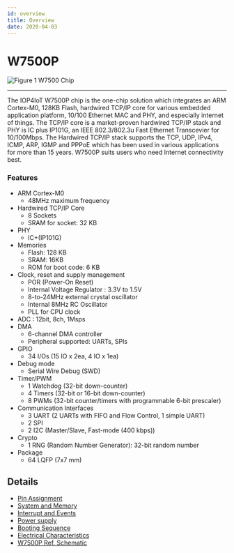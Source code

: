 ```yaml
---
id: overview
title: Overview
date: 2020-04-03
---
```


# W7500P
![Figure 1 W7500 Chip](/document_framework/img/products/w7500p/20150908_171109.png)

----

The IOP4IoT W7500P chip is the one-chip solution which integrates an ARM Cortex-M0, 128KB Flash, hardwired TCP/IP core for various embedded application platform, 10/100 Ethernet MAC and PHY, and especially internet of things.
The TCP/IP core is a market-proven hardwired TCP/IP stack and PHY is IC plus IP101G, an IEEE 802.3/802.3u Fast Ethernet Transcevier for 10/100Mbps. The Hardwired TCP/IP stack supports the TCP, UDP, IPv4, ICMP, ARP, IGMP and PPPoE which has been used in various applications for more than 15 years. W7500P suits users who need Internet connectivity best.

### Features
* ARM Cortex-M0
  * 48MHz maximum frequency
* Hardwired TCP/IP Core
    * 8 Sockets
    * SRAM for socket: 32 KB
* PHY
    * IC+(IP101G)
* Memories
  * Flash: 128 KB
  * SRAM: 16KB
  * ROM for boot code: 6 KB
* Clock, reset and supply management
	* POR (Power-On Reset)
	* Internal Voltage Regulator : 3.3V to 1.5V
	* 8-to-24MHz external crystal oscillator
	* Internal 8MHz RC Oscillator
	* PLL for CPU clock
* ADC : 12bit, 8ch, 1Msps
* DMA
    * 6-channel DMA controller
    * Peripheral supported: UARTs, SPIs
* GPIO
    * 34 I/Os (15 IO x 2ea, 4 IO x 1ea)
* Debug mode
    * Serial Wire Debug (SWD)
* Timer/PWM
	* 1 Watchdog (32-bit down-counter)
	* 4 Timers (32-bit or 16-bit down-counter)
	* 8 PWMs (32-bit counter/timers with programmable 6-bit prescaler)
* Communication Interfaces
    * 3 UART (2 UARTs with FIFO and Flow Control, 1 simple UART)
    * 2 SPI
    * 2 I2C (Master/Slave, Fast-mode (400 kbps))
* Crypto
    * 1 RNG (Random Number Generator): 32-bit random number
* Package
    * 64 LQFP (7x7 mm)


## Details
- [Pin Assignment](Pin_Assignment.md)
- [System and Memory](System_and_Memory.md)
- [Interrupt and Events](Interrupt_and_Event.md)
- [Power supply](Power_Supply.md)
- [Booting Sequence](Booting_Sequence.md)
- [Electrical Characteristics](Electrical_Characteristics.md)
- [W7500P Ref. Schematic](W7500P_Ref.Schematic.md)
